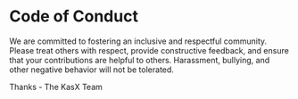 # Code of Conduct

We are committed to fostering an inclusive and respectful community. Please treat others with respect, provide constructive feedback, and ensure that your contributions are helpful to others. Harassment, bullying, and other negative behavior will not be tolerated.

Thanks - The KasX Team